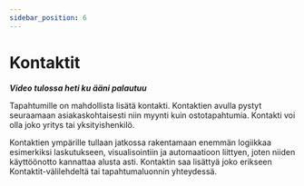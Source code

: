 ```yaml
---
sidebar_position: 6
---
```


# Kontaktit

***Video tulossa heti ku ääni palautuu***

Tapahtumille on mahdollista lisätä kontakti. Kontaktien avulla pystyt seuraamaan asiakaskohtaisesti niin myynti kuin ostotapahtumia. Kontakti voi olla joko yritys tai yksityishenkilö.

Kontaktien ympärille tullaan jatkossa rakentamaan enemmän logiikkaa esimerkiksi laskutukseen, visualisointiin ja automaatioon liittyen, joten niiden käyttöönotto kannattaa alusta asti. Kontaktin saa lisättyä joko erikseen Kontaktit-välilehdeltä tai tapahtumaluonnin yhteydessä. 

